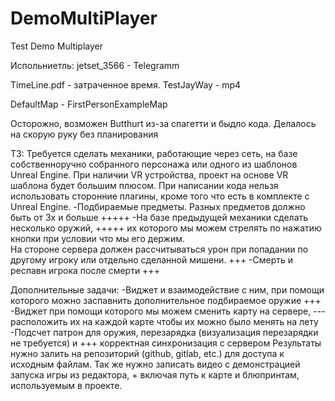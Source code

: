 # DemoMultiPlayer
Test Demo Multiplayer

Испольниетль: jetset_3566 - Telegramm
 
TimeLine.pdf - затраченное время.
TestJayWay - mp4

DefaultMap - FirstPersonExampleMap

Осторожно, возможен Butthurt из-за спагетти и быдло кода. Делалось на скорую руку без планирования

ТЗ:
Требуется сделать механики, работающие через сеть, на базе собственноручно собранного персонажа или одного из шаблонов Unreal Engine. 
При наличии VR устройства, проект на основе VR шаблона будет большим плюсом. 
При написании кода нельзя использовать сторонние плагины, кроме того что есть в комплекте с Unreal Engine. 
-Подбираемые предметы. Разных предметов должно быть от 3х и больше  +++++
-На базе предыдущей механики сделать несколько оружий, +++++
их которого мы можем стрелять по нажатию кнопки при условии что мы его держим.  
На стороне сервера должен рассчитываться урон при попадании по другому игроку или отдельно сделанной мишени. +++
-Смерть и респавн игрока после смерти +++

Дополнительные задачи: 
-Виджет и взаимодействие с ним, при помощи которого можно заспавнить дополнительное подбираемое оружие +++
-Виджет при помощи которого мы можем сменить карту на сервере, ---
расположить их на каждой карте чтобы их можно было менять на лету 
-Подсчет патрон для оружия, перезарядка (визуализация перезарядки не требуется) и +++
корректная синхронизация с сервером Результаты нужно залить на репозиторий (github, gitlab, etc.) 
для доступа к исходным файлам.
Так же нужно записать видео с демонстрацией запуска игры из редактора, +
включая путь к карте и блюпринтам, используемым в проекте.